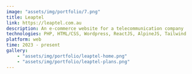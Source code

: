 ```yaml
---
image: "assets/img/portfolio/7.png"
title: Leaptel
link: https://leaptel.com.au
description: An e-commerce website for a telecommunication company
technologies: PHP, HTML/CSS, Wordpress, ReactJS, AlpineJS, Tailwind
platform: web
time: 2023 - present
gallery:
    - "assets/img/portfolio/leaptel-home.png"
    - "assets/img/portfolio/leaptel-plans.png"
---
```

